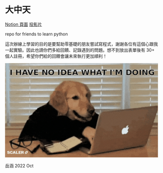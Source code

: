 # 大中天

[Notion 頁面](https://yhhuang.notion.site/4ce64e745e0348529e43771149e72b1c)
[投影片](https://docs.google.com/presentation/d/1ajTs1REV5ECWqOCdf_ExhwBjPwkihywNxo9qTfrUqtw/edit#slide=id.g17398a4370e_0_19)

repo for friends to learn python

這次辦線上學習的目的是要幫助零基礎的朋友嘗試寫程式，謝謝各位有這個心跟我一起實驗。因此也請你們多給回饋、記錄遇到的問題。想不到放出表單後有 30+ 個人註冊，希望你們給的回饋會讓未來執行更加順利！

![noidea](no-idea.gif)

岳涵 2022 Oct
